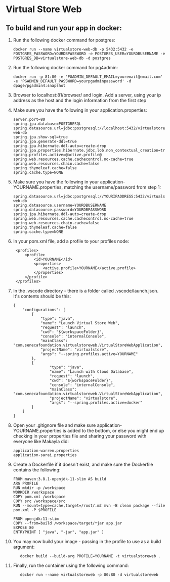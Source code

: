 # Virtual Store Web
## To build and run your app in docker:

1.  Run the following docker command for postgres:

        docker run --name virtualstore-web-db -p 5432:5432 -e POSTGRES_PASSWORD=YOURDBPASSWORD -e POSTGRES_USER=YOURDBUSERNAME -e POSTGRES_DB=virtualstore-web-db -d postgres

2.  Run the following docker command for pg4admin:

        docker run -p 81:80 -e 'PGADMIN_DEFAULT_EMAIL=youremail@email.com' -e 'PGADMIN_DEFAULT_PASSWORD=yourpgadminpassword' -d dpage/pgadmin4:snapshot

3.  Browser to localhost:81/browser/ and login.  Add a server, using your ip address as the host and the login information from the first step

4.  Make sure you have the following in your application.properties:

        server.port=80
        spring.jpa.database=POSTGRESQL
        spring.datasource.url=jdbc:postgresql://localhost:5432/virtualstore-web-db
        spring.jpa.show-sql=true
        spring.jpa.generate-ddl=true
        spring.jpa.hibernate.ddl-auto=create-drop
        spring.jpa.properties.hibernate.jdbc.lob.non_contextual_creation=true
        spring.profiles.active=@active.profile@
        spring.web.resources.cache.cachecontrol.no-cache=true
        spring.web.resources.chain.cache=false
        spring.thymeleaf.cache=false
        spring.cache.type=NONE

5.  Make sure you have the following in your application-YOURNAME.properties, matching the username/password from step 1:

        spring.datasource.url=jdbc:postgresql://YOURIPADDRESS:5432/virtualstore-web-db
        spring.datasource.username=YOURDBUSERNAME
        spring.datasource.password=YOURDBPASSWORD
        spring.jpa.hibernate.ddl-auto=create-drop
        spring.web.resources.cache.cachecontrol.no-cache=true
        spring.web.resources.chain.cache=false
        spring.thymeleaf.cache=false
        spring.cache.type=NONE

6. In your pom.xml file, add a profile to your profiles node:

        <profiles>
            <profile>
                <id>YOURNAME</id>
                <properties>
                    <active.profile>YOURNAME</active.profile>
                </properties>
            </profile>
        </profiles>

7.  In the .vscode directory - there is a folder called .vscode/launch.json.  It's contents should be this:

        {
            "configurations": [
                {
                    "type": "java",
                    "name": "Launch Virtual Store Web",
                    "request": "launch",
                    "cwd": "${workspaceFolder}",
                    "console": "internalConsole",
                    "mainClass": "com.senecafoundation.virtualstoreweb.VirtualStoreWebApplication",
                    "projectName": "virtualstore",
                    "args": "--spring.profiles.active=YOURNAME"
                },
                {
                        "type": "java",
                        "name": "Launch with Cloud Database",
                        "request": "launch",
                        "cwd": "${workspaceFolder}",
                        "console": "internalConsole",
                        "mainClass": "com.senecafoundation.virtualstoreweb.VirtualStoreWebApplication",
                        "projectName": "virtualstore",
                        "args": "--spring.profiles.active=docker"
                }
            ]
        }

8.  Open your .gitignore file and make sure application-YOURNAME.properties is added to the bottom, or else you might end up checking in your properties file and sharing your password with everyone like Makayla did:

        application-warren.properties
        application-sarai.properties

9.  Create a Dockerfile if it doesn't exist, and make sure the Dockerfile contains the following:

        FROM maven:3.8.1-openjdk-11-slim AS build
        ARG PROFILE
        RUN mkdir -p /workspace
        WORKDIR /workspace
        COPY pom.xml /workspace
        COPY src /workspace/src
        RUN --mount=type=cache,target=/root/.m2 mvn -B clean package --file pom.xml -P $PROFILE

        FROM openjdk:11-slim
        COPY --from=build /workspace/target/*jar app.jar
        EXPOSE 80
        ENTRYPOINT [ "java", "-jar", "app.jar" ]

10.  You may now build your image - passing in the profile to use as a build argument:

            docker build --build-arg PROFILE=YOURNAME -t virtualstoreweb .

11.  Finally, run the container using the following command:

            docker run --name virtualstoreweb -p 80:80 -d virtualstoreweb